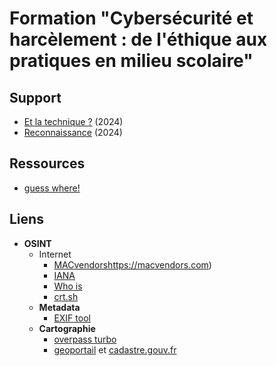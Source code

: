 #  Formation "Cybersécurité et harcèlement : de l'éthique aux pratiques en milieu scolaire"

## Support
* [Et la technique ?](https://github.com/truillet/UT/blob/main/MPLS/supports/intro_Cyber_MPLS.pdf) (2024)
* [Reconnaissance](https://github.com/truillet/UT/blob/main/MPLS/supports/OSINT_Reconnaissance.pdf) (2024)


## Ressources
* [guess where!](https://github.com/truillet/UT/blob/main/MPLS/ressources/guess.jpg)
  
## Liens
* **OSINT**
  * Internet
    * [MACvendors]()https://macvendors.com)
    * [IANA](https://www.iana.org/assignments/ipv4-address-space/ipv4-address-space.xhtml)
    * [Who is](https://who.is)
    * [crt.sh](https://crt.sh)
  * **Metadata**
    * [EXIF tool](https://exif.tools)
  * **Cartographie**
    * [overpass turbo](https://overpass-turbo.eu)
    * [geoportail](https://www.geoportail.gouv.fr/carte) et [cadastre.gouv.fr](https://www.cadastre.gouv.fr) 
